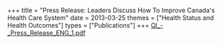 +++
title = "Press Release: Leaders Discuss How To Improve Canada's Health Care System"
date = 2013-03-25
themes = ["Health Status and Health Outcomes"]
types = ["Publications"]
+++
[QI_-_Press_Release_ENG_1.pdf](/files/QI_-_Press_Release_ENG_1.pdf)
